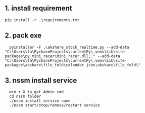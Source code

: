 ## 1. install requirement
```
pip install -r .\requirements.txt
```
## 2. pack exe
```
  pyinstaller -F .\akshare_stock_realtime.py --add-data "C:\Users\fa\PycharmProjects\currentPy\.venv\Lib\site-packages\py_mini_racer\mini_racer.dll;." --add-data "C:\Users\fa\PycharmProjects\currentPy\.venv\Lib\site-packages\akshare\file_fold\calendar.json;akshare\file_fold\"

```

## 3. nssm install service

```angular2html
  win + X to get Admin cmd
  cd nssm folder
  ./nssm install service name
  ./nssm start/stop/remove/restart service
```